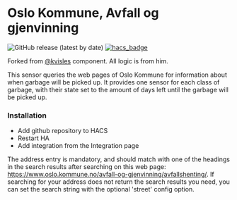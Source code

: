 # Oslo Kommune, Avfall og gjenvinning

![GitHub release (latest by date)](https://img.shields.io/github/v/release/sindrebroch/oslo_waste?style=flat-square)
[![hacs_badge](https://img.shields.io/badge/HACS-Custom-41BDF5.svg)](https://github.com/hacs/integration)

Forked from [@kvisles](https://github.com/kvisle/oslo_waste) component. All logic is from him.

This sensor queries the web pages of Oslo Kommune for information about when garbage will be picked up.  It provides one sensor for each class of garbage, with their state set to the amount of days left until the garbage will be picked up.


### Installation
- Add github repository to HACS
- Restart HA
- Add integration from the Integration page

The address entry is mandatory, and should match with one of the headings in the search results after searching on this web page: https://www.oslo.kommune.no/avfall-og-gjenvinning/avfallshenting/.  If searching for your address does not return the search results you need, you can set the search string with the optional 'street' config option.
